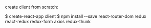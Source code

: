 create client from scratch:

$ create-react-app client
$ npm install --save react-router-dom redux react-redux redux-form axios redux-thunk
